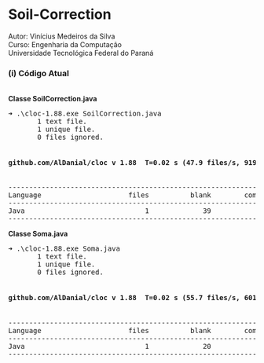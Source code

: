 # Soil-Correction

Autor: Vinícius Medeiros da Silva <br />
Curso: Engenharia da Computação <br />
Universidade Tecnológica Federal do Paraná <br />

<h3>(i) Código Atual</h3><br />
<b>Classe SoilCorrection.java</b><br />
<pre>
➜ .\cloc-1.88.exe SoilCorrection.java
       1 text file.
       1 unique file.
       0 files ignored.

<h4>github.com/AlDanial/cloc v 1.88  T=0.02 s (47.9 files/s, 9197.6 lines/s)</h4>
-------------------------------------------------------------------------------
Language                     files          blank        comment           code
-------------------------------------------------------------------------------
Java                             1             39              1            152
-------------------------------------------------------------------------------
</pre>

<b>Classe Soma.java</b><br />
<pre>
➜ .\cloc-1.88.exe Soma.java
       1 text file.
       1 unique file.
       0 files ignored.

<h4>github.com/AlDanial/cloc v 1.88  T=0.02 s (55.7 files/s, 6012.3 lines/s)</h4>
-------------------------------------------------------------------------------
Language                     files          blank        comment           code
-------------------------------------------------------------------------------
Java                             1             20              2             86
-------------------------------------------------------------------------------
</pre>
